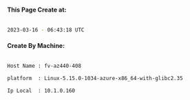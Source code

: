 
   
#### This Page Create at:

```bash

2023-03-16 - 06:43:18 UTC

```

#### Create By Machine:

```bash

Host Name : fv-az440-408

platform  : Linux-5.15.0-1034-azure-x86_64-with-glibc2.35

Ip Local  : 10.1.0.160

```

